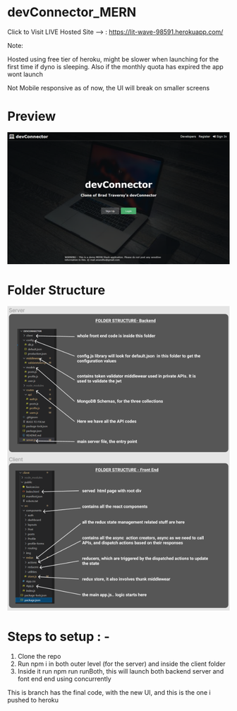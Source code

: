 # devConnector_MERN

Click to Visit LIVE Hosted Site --> :  https://lit-wave-98591.herokuapp.com/

Note:

Hosted using free tier of heroku, might be slower when launching for the first time if dyno is sleeping. Also if the monthly quota has expired the app wont launch

Not Mobile responsive as of now, the UI will break on smaller screens


# Preview 
<img src='preview.png'>

# Folder Structure
<img src='overview.png'>


# Steps to setup : -

1. Clone the repo
2. Run npm i in both outer level (for the server) and inside the client folder
3. Inside it run npm run runBoth, this will launch both backend server and font end end using concurrently


This is branch has the final code, with the new UI, and this is the one i pushed to heroku
